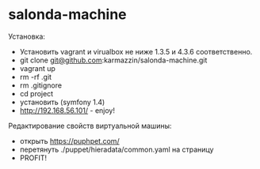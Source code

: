 salonda-machine
===============

Установка:
* Установить vagrant и virualbox не ниже 1.3.5 и 4.3.6 соответственно.
* git clone git@github.com:karmazzin/salonda-machine.git
* vagrant up
* rm -rf .git 
* rm .gitignore
* cd project
* установить (symfony 1.4)
* http://192.168.56.101/ - enjoy!

Редактирование свойств виртуальной машины:
* открыть https://puphpet.com/
* перетянуть ./puppet/hieradata/common.yaml на страницу
* PROFIT!
